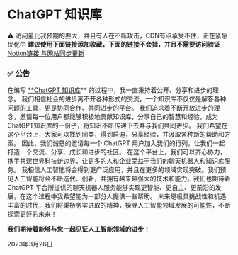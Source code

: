 # ChatGPT 知识库
⚠️ 访问量比我预期的要大，并且有人在不断攻击，CDN有点承受不住，正在紧急优化中
**建议使用下面链接添加收藏，下面的链接不会挂，并且不需要访问验证**
[Notion链接 与网站同步更新](https://diri1.notion.site/ChatGPT-102f0a2a6dd649a0a69a1ebebed3a965)

### ✅ 公告

在编写 [**ChatGPT 知识库](https://chatgpt.moyucm.xyz/)** 的过程中，我一直秉持着公开、分享和进步的理念。
我们相信社会的进步离不开各种形式的交流，一个知识库不仅仅是解答各种问题的工具，更是协同合作、共同进步的平台。
我们追求着不断开放进步的理念，邀请每一位用户都能够积极地贡献知识库，分享自己的智慧和经验，成为 ChatGPT知识库的一份子，将知识不断传递下去并与我们共同进步。
我们希望在这个平台上，大家可以找到同类，得到启迪，分享经验，并汲取各种新的帮助和方案。
因此，我们诚恳的邀请每一个 ChatGPT 用户加入我们的行列，让我们一起打造一个交流、分享、成长和进步的社区。
在这个平台上，我们可以齐心协力，携手共建世界科技新边界，让更多的人和企业受益于我们的聊天机器人和知识库服务。
我相信人工智能将会得到更广泛应用，并且在更多的领域实现突破。我们预见人工智能将会不断迭代、创新，并拥有越来越强大的技术和能力。我们也期待着 ChatGPT 平台所提供的聊天机器人服务能够实现更智能、更自主、更前沿的发展，在这个过程中我希望能为一部分人提供一些帮助。
未来是极具挑战性和机遇丰富的时代，我们将秉持务实进取的精神，探寻人工智能领域发展的可能性，不断探索更好的未来！

**我们期待着能够与您一起见证人工智能领域的进步！**

2023年3月26日
